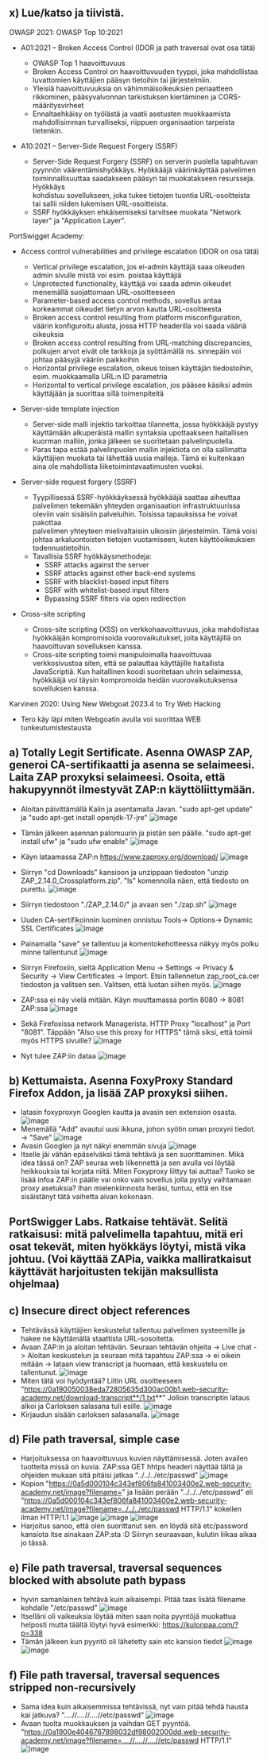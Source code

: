 ## x) Lue/katso ja tiivistä.
OWASP 2021: OWASP Top 10:2021
- A01:2021 – Broken Access Control (IDOR ja path traversal ovat osa tätä)
  - OWASP Top 1 haavoittuvuus
  - Broken Access Control on haavoittuvuuden tyyppi, joka mahdollistaa luvattomien käyttäjien pääsyn tietoihin tai järjestelmiin. 
  - Yleisiä haavoittuvuuksia on vähimmäisoikeuksien periaatteen rikkominen, pääsyvalvonnan tarkistuksen kiertäminen ja CORS-määritysvirheet
  - Ennaltaehkäisy on työlästä ja vaatii asetusten muokkaamista mahdollisimman turvalliseksi, riippuen organisaation tarpeista tietenkin.

- A10:2021 – Server-Side Request Forgery (SSRF)
  - Server-Side Request Forgery (SSRF) on serverin puolella tapahtuvan pyynnön väärentämishyökkäys. Hyökkääjä väärinkäyttää palvelimen toiminnallisuuttaa saadakseen pääsyn tai muokatakseen resursseja. Hyökkäys     
    kohdistuu sovellukseen, joka tukee tietojen tuontia URL-osoitteista tai sallii niiden lukemisen URL-osoitteista. 
  - SSRF hyökkäyksen ehkäisemiseksi tarvitsee muokata "Network layer" ja "Application Layer". 

PortSwigget Academy:
- Access control vulnerabilities and privilege escalation (IDOR on osa tätä)
  - Vertical privilege escalation, jos ei-admin käyttäjä saaa oikeuden admin sivulle mistä voi esim. poistaa käyttäjiä
  - Unprotected functionality, käyttäjä voi saada admin oikeudet menemällä suojattomaan URL-osoitteeseen
  - Parameter-based access control methods, sovellus antaa korkeammat oikeudet tietyn arvon kautta URL-osoitteesta
  - Broken access control resulting from platform misconfiguration, väärin konfiguroitu alusta, jossa HTTP headerilla voi saada vääriä oikeuksia
  - Broken access control resulting from URL-matching discrepancies, polkujen arvot eivät ole tarkkoja ja syöttämällä ns. sinnepäin voi johtaa pääsyjä vääriin paikkoihin
  - Horizontal privilege escalation, oikeus toisen käyttäjän tiedostoihin, esim. muokkaamalla URL:n ID parametria
  - Horizontal to vertical privilege escalation, jos pääsee käsiksi admin käyttäjään ja suorittaa sillä toimenpiteitä

- Server-side template injection
  - Server-side malli injektio tarkoittaa tilannetta, jossa hyökkääjä pystyy käyttämään alkuperäistä mallin syntaksia upottaakseen haitallisen kuorman malliin, jonka jälkeen se suoritetaan palvelinpuolella.
  - Paras tapa estää palvelinpuolen mallin injektiota on olla sallimatta käyttäjien muokata tai lähettää uusia malleja. Tämä ei kuitenkaan aina ole mahdollista liiketoimintavaatimusten vuoksi.
- Server-side request forgery (SSRF)
  - Tyypillisessä SSRF-hyökkäyksessä hyökkääjä saattaa aiheuttaa palvelimen tekemään yhteyden organisaation infrastruktuurissa oleviin vain sisäisiin palveluihin. Toisissa tapauksissa he voivat pakottaa   
    palvelimen yhteyteen mielivaltaisiin ulkoisiin järjestelmiin. Tämä voisi johtaa arkaluontoisten tietojen vuotamiseen, kuten käyttöoikeuksien todennustietoihin.
  - Tavallisia SSRF hyökkäysmethodeja:
    - SSRF attacks against the server
    - SSRF attacks against other back-end systems
    - SSRF with blacklist-based input filters
    - SSRF with whitelist-based input filters
    - Bypassing SSRF filters via open redirection
- Cross-site scripting
  - Cross-site scripting (XSS) on verkkohaavoittuvuus, joka mahdollistaa hyökkääjän kompromisoida vuorovaikutukset, joita käyttäjillä on haavoittuvan sovelluksen kanssa.
  - Cross-site scripting toimii manipuloimalla haavoittuvaa verkkosivustoa siten, että se palauttaa käyttäjille haitallista JavaScriptiä. Kun haitallinen koodi suoritetaan uhrin selaimessa, hyökkääjä voi täysin 
    kompromoida heidän vuorovaikutuksensa sovelluksen kanssa.

Karvinen 2020: Using New Webgoat 2023.4 to Try Web Hacking
  - Tero käy läpi miten Webgoatin avulla voi suorittaa WEB tunkeutumistestausta

## a) Totally Legit Sertificate. Asenna OWASP ZAP, generoi CA-sertifikaatti ja asenna se selaimeesi. Laita ZAP proxyksi selaimeesi. Osoita, että hakupyynnöt ilmestyvät ZAP:n käyttöliittymään.

- Aloitan päivittämällä Kalin ja asentamalla Javan. "sudo apt-get update" ja "sudo apt-get install openjdk-17-jre"
![image](https://github.com/ball1n/Tunkeutumistestaus/assets/117892213/1bfc7ba1-afd4-4c62-92e2-3fb415b30c1a)
- Tämän jälkeen asennan palomuurin ja pistän sen päälle. "sudo apt-get install ufw" ja "sudo ufw enable"
![image](https://github.com/ball1n/Tunkeutumistestaus/assets/117892213/41f7052d-5c98-42de-a0ff-4ec7d98b0302)

- Käyn lataamassa ZAP:n https://www.zaproxy.org/download/
![image](https://github.com/ball1n/Tunkeutumistestaus/assets/117892213/75160576-0369-4edd-a1a4-279b0e13b194)

- Siirryn "cd Downloads" kansioon ja unzippaan tiedoston "unzip ZAP_2.14.0_Crossplatform.zip". "ls" komennolla näen, että tiedosto on purettu.
![image](https://github.com/ball1n/Tunkeutumistestaus/assets/117892213/38d1812e-be6c-43f6-bf1e-14cd4862fa14)
- Siirryn tiedostoon "./ZAP_2.14.0/" ja avaan sen "./zap.sh"
![image](https://github.com/ball1n/Tunkeutumistestaus/assets/117892213/561c6392-b729-435e-ba41-afefe26c2d19)
- Uuden CA-sertifikoinnin luominen onnistuu Tools-> Options-> Dynamic SSL Certificates
![image](https://github.com/ball1n/Tunkeutumistestaus/assets/117892213/f12f2f28-1ead-4ee7-9066-ebb9c432c4e0)
- Painamalla "save" se tallentuu ja komentokehotteessa näkyy myös polku minne tallentunut
![image](https://github.com/ball1n/Tunkeutumistestaus/assets/117892213/fe80acdb-bdd6-49e8-8adf-1bb5ae6e4974)
- Siirryn Firefoxiin, sieltä Application Menu -> Settings -> Privacy & Security -> View Certificates -> Import. Etsin tallennetun zap_root_ca.cer tiedoston ja valitsen sen. Valitsen, että luotan siihen myös.
![image](https://github.com/ball1n/Tunkeutumistestaus/assets/117892213/aedbdd63-23fd-4782-a733-7c0827a0a9e0)
- ZAP:ssa ei näy vielä mitään. Käyn muuttamassa portin 8080 -> 8081 ZAP:ssa 
![image](https://github.com/ball1n/Tunkeutumistestaus/assets/117892213/a027c184-2d3e-44db-8c07-8abe75c347e8)
- Sekä Firefoxissa network Managerista. HTTP Proxy "localhost" ja Port "8081". Täppään "Also use this proxy for HTTPS" tämä siksi, että toimii myös HTTPS sivuille?
![image](https://github.com/ball1n/Tunkeutumistestaus/assets/117892213/06ebeebd-9d93-4cae-81d2-03deaf25485f)
- Nyt tulee ZAP:iin dataa
![image](https://github.com/ball1n/Tunkeutumistestaus/assets/117892213/a0084902-af7a-49e0-80ab-406e026a6e48)

## b) Kettumaista. Asenna FoxyProxy Standard Firefox Addon, ja lisää ZAP proxyksi siihen.

- latasin foxyproxyn Googlen kautta ja avasin sen extension osasta.
![image](https://github.com/ball1n/Tunkeutumistestaus/assets/117892213/0a7723c8-89dc-4901-a429-423dea4d3088)
- Menemällä "Add" avautui uusi ikkuna, johon syötin oman proxyni tiedot. -> "Save"
![image](https://github.com/ball1n/Tunkeutumistestaus/assets/117892213/528ce74c-4d53-49c8-9c69-a7eada8c3474)
- Avasin Googlen ja nyt näkyi enemmän sivuja
![image](https://github.com/ball1n/Tunkeutumistestaus/assets/117892213/9c9e0998-814b-4f40-ab99-53e4c97fa512)
- Itselle jäi vähän epäselväksi tämä tehtävä ja sen suorittaminen. Mikä idea tässä on? ZAP seuraa web liikennettä ja sen avulla voi löytää heikkouksia tai korjata niitä. Miten Foxyproxy liittyy tai auttaa? Tuoko se     
  lisää infoa ZAP:in päälle vai onko vain sovellus jolla pystyy vaihtamaan proxy asetuksia? Ihan mielenkiinnosta heräsi, tuntuu, että en itse sisäistänyt tätä vaihetta aivan kokonaan. 

## PortSwigger Labs. Ratkaise tehtävät. Selitä ratkaisusi: mitä palvelimella tapahtuu, mitä eri osat tekevät, miten hyökkäys löytyi, mistä vika johtuu. (Voi käyttää ZAPia, vaikka malliratkaisut käyttävät harjoitusten tekijän maksullista ohjelmaa)

## c) Insecure direct object references
 - Tehtävässä käyttäjien keskustelut tallentuu palvelimen systeemille ja hakee ne käyttämällä staattista URL-sosoitetta.
 - Avaan ZAP:in ja aloitan tehtävän. Seuraan tehtävän ohjeita -> Live chat -> Aloitan keskustelun ja seuraan mitä tapahtuu ZAP:ssa -> ei oikein mitään -> lataan view transcript ja huomaan, että keskustelu on 
      tallentunut. 
![image](https://github.com/ball1n/Tunkeutumistestaus/assets/117892213/2578c941-524c-4494-8a05-5a0a81b91851)
 - Miten tätä voi hyödyntää? Liitin URL osoitteeseen "https://0a190050038eda72805635d300ac00b1.web-security-academy.net/download-transcript**/1.txt**" Jolloin transcriptin lataus alkoi ja Carloksen salasana tuli 
      esille.
![image](https://github.com/ball1n/Tunkeutumistestaus/assets/117892213/4336239c-7fdb-4b72-af54-97b18284c8dd)
 - Kirjaudun sisään carloksen salasanalla.
![image](https://github.com/ball1n/Tunkeutumistestaus/assets/117892213/3209c0af-a2aa-4688-ac58-cac44a25b0a3)

## d) File path traversal, simple case
- Harjoituksessa on haavoittuvuus kuvien näyttämisessä. Joten availen tuotteita missä on kuvia. ZAP:ssa GET hhtps headeri näyttää tältä ja ohjeiden mukaan sitä pitäisi jatkaa "../../../etc/passwd"
![image](https://github.com/ball1n/Tunkeutumistestaus/assets/117892213/3da9c1b6-0ddb-41b5-bb72-036e5fa24049)
- Kopion "https://0a5d000104c343ef806fa841003400e2.web-security-academy.net/image?filename=" ja lisään perään "../../../etc/passwd" eli "https://0a5d000104c343ef806fa841003400e2.web-security-academy.net/image?filename=../../../etc/passwd HTTP/1.1" kokeilen ilman HTTP/1.1 
![image](https://github.com/ball1n/Tunkeutumistestaus/assets/117892213/821d8d85-1d59-417b-81e3-dfaaf4b187e1)
![image](https://github.com/ball1n/Tunkeutumistestaus/assets/117892213/ea631101-20ca-4339-a5d5-3ace65e8e223)
![image](https://github.com/ball1n/Tunkeutumistestaus/assets/117892213/63f2c83d-86ef-47d1-ad99-18f8219f0892)
- Harjoitus sanoo, että olen suorittanut sen. en löydä sitä etc/password kansiota itse ainakaan ZAP:sta :D Siirryn seuraavaan, kulutin liikaa aikaa jo tässä.

## e) File path traversal, traversal sequences blocked with absolute path bypass
- hyvin samanlainen tehtävä kuin aikaisempi. Pitää taas lisätä filename kohdalle "/etc/passwd"
![image](https://github.com/ball1n/Tunkeutumistestaus/assets/117892213/378b37e8-a542-40e9-9d05-e7d91ba15c0a)
- Itselläni oli vaikeuksia löytää miten saan noita pyyntöjä muokattua helposti mutta täältä löytyi hyvä esimerkki: https://kulonpaa.com/?p=338
- Tämän jälkeen kun pyyntö oli lähetetty sain etc kansion tiedot
![image](https://github.com/ball1n/Tunkeutumistestaus/assets/117892213/cfc113f0-07d3-4198-81dd-29fdd27cc590)
![image](https://github.com/ball1n/Tunkeutumistestaus/assets/117892213/8e9ed531-c6ab-4633-ba43-2c68f0f0936f)

## f) File path traversal, traversal sequences stripped non-recursively
- Sama idea kuin aikaisemmissa tehtävissä, nyt vain pitää tehdä hausta kai jatkuva? "....//....//....//etc/passwd"
![image](https://github.com/ball1n/Tunkeutumistestaus/assets/117892213/08064f36-a31a-4061-915f-999ae6f5e3c9)
- Avaan tuolta muokkauksen ja vaihdan GET pyyntöä. "https://0a1900e4046767898032df98002000dd.web-security-academy.net/image?filename=....//....//....//etc/passwd HTTP/1.1"
![image](https://github.com/ball1n/Tunkeutumistestaus/assets/117892213/3d89ca24-ceb7-45e7-9f54-4b81f90ce5f1)



























